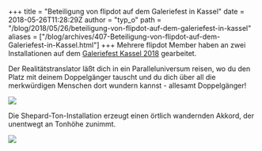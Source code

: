 +++
title = "Beteiligung von flipdot auf dem Galeriefest in Kassel"
date = 2018-05-26T11:28:29Z
author = "typ_o"
path = "/blog/2018/05/26/beteiligung-von-flipdot-auf-dem-galeriefest-in-kassel"
aliases = ["/blog/archives/407-Beteiligung-von-flipdot-auf-dem-Galeriefest-in-Kassel.html"]
+++
Mehrere flipdot Member haben an zwei Installationen auf dem [Galeriefest
Kassel 2018](https://galerien-kassel.de/) gearbeitet.

Der Realitätstranslator läßt dich in ein Paralleluniversum reisen, wo du
den Platz mit deinem Doppelgänger tauscht und du dich über all die
merkwürdigen Menschen dort wundern kannst - allesamt Doppelgänger!

![](/media/translator1.serendipityThumb.jpg)

Die Shepard-Ton-Installation erzeugt einen örtlich wandernden Akkord,
der unentwegt an Tonhöhe zunimmt.

![](/media/shepard.serendipityThumb.jpg)
